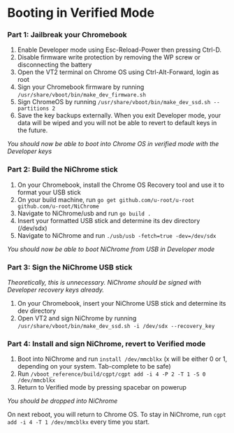 # Booting in Verified Mode

### Part 1: Jailbreak your Chromebook
  1. Enable Developer mode using Esc-Reload-Power then pressing Ctrl-D.
  2. Disable firmware write protection by removing the WP screw or disconnecting the battery
  3. Open the VT2 terminal on Chrome OS using Ctrl-Alt-Forward, login as root
  4. Sign your Chromebook firmware by running `/usr/share/vboot/bin/make_dev_firmware.sh`
  5. Sign ChromeOS by running `/usr/share/vboot/bin/make_dev_ssd.sh --partitions 2`
  6. Save the key backups externally. When you exit Developer mode, your data will be wiped and you will not be able to revert
     to default keys in the future.

*You should now be able to boot into Chrome OS in verified mode with the Developer keys*

### Part 2: Build the NiChrome stick
  1. On your Chromebook, install the Chrome OS Recovery tool and use it to format your USB stick
  2. On your build machine, run `go get github.com/u-root/u-root github.com/u-root/NiChrome`
  3. Navigate to NiChrome/usb and run `go build .`
  4. Insert your formatted USB stick and determine its dev directory (/dev/sdx)
  5. Navigate to NiChrome and run `./usb/usb -fetch=true -dev=/dev/sdx`

*You should now be able to boot NiChrome from USB in Developer mode*

### Part 3: Sign the NiChrome USB stick

*Theoretically, this is unnecessary. NiChrome should be signed with Developer recovery keys already.*

  1. On your Chromebook, insert your NiChrome USB stick and determine its dev directory
  2. Open VT2 and sign NiChrome by running `/usr/share/vboot/bin/make_dev_ssd.sh -i /dev/sdx --recovery_key`

### Part 4: Install and sign NiChrome, revert to Verified mode
  1. Boot into NiChrome and run `install /dev/mmcblkx` (x will be either 0 or 1, depending on your system. Tab-complete to be safe)
  2. Run `/vboot_reference/build/cgpt/cgpt add -i 4 -P 2 -T 1 -S 0 /dev/mmcblkx`
  3. Return to Verified mode by pressing spacebar on powerup

*You should be dropped into NiChrome*

On next reboot, you will return to Chrome OS. To stay in NiChrome, run `cgpt add -i 4 -T 1 /dev/mmcblkx` every time you start.
